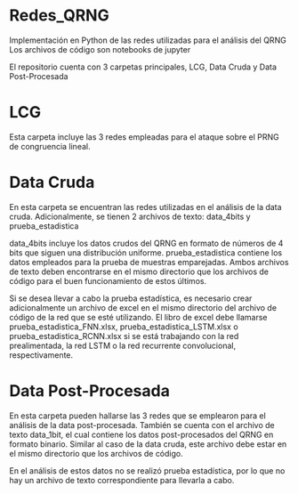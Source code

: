# Redes_QRNG
Implementación en Python de las redes utilizadas para el análisis del QRNG
Los archivos de código son notebooks de jupyter 

El repositorio cuenta con 3 carpetas principales, LCG, Data Cruda y Data Post-Procesada

# LCG
Esta carpeta incluye las 3 redes empleadas para el ataque sobre el PRNG de congruencia lineal.

# Data Cruda
En esta carpeta se encuentran las redes utilizadas en el análisis de la data cruda.
Adicionalmente, se tienen 2 archivos de texto: data_4bits y prueba_estadistica

data_4bits incluye los datos crudos del QRNG en formato de números de 4 bits que siguen una distribución uniforme.
prueba_estadistica contiene los datos empleados para la prueba de muestras emparejadas.
Ambos archivos de texto deben encontrarse en el mismo directorio que los archivos de código para el buen funcionamiento de estos últimos.

Si se desea llevar a cabo la prueba estadística, es necesario crear adicionalmente un archivo de excel en el mismo directorio del archivo de código de la red
que se esté utilizando. El libro de excel debe llamarse prueba_estadistica_FNN.xlsx, prueba_estadistica_LSTM.xlsx o prueba_estadistica_RCNN.xlsx si se está
trabajando con la red prealimentada, la red LSTM o la red recurrente convolucional, respectivamente.

# Data Post-Procesada
En esta carpeta pueden hallarse las 3 redes que se emplearon para el análisis de la data post-procesada.
También se cuenta con el archivo de texto data_1bit, el cual contiene los datos post-procesados del QRNG en formato binario.
Similar al caso de la data cruda, este archivo debe estar en el mismo directorio que los archivos de código.

En el análisis de estos datos no se realizó prueba estadística, por lo que no hay un archivo de texto correspondiente para llevarla a cabo.
